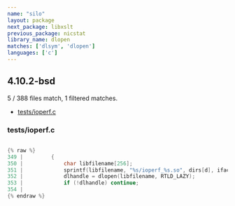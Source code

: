 ```yaml
---
name: "silo"
layout: package
next_package: libxslt
previous_package: nicstat
library_name: dlopen
matches: ['dlsym', 'dlopen']
languages: ['c']
---
```

## 4.10.2-bsd
5 / 388 files match, 1 filtered matches.

 - [tests/ioperf.c](#testsioperfc)

### tests/ioperf.c

```c

{% raw %}
349 |         {
350 |             char libfilename[256];
351 |             sprintf(libfilename, "%s/ioperf_%s.so", dirs[d], ifacename);
352 |             dlhandle = dlopen(libfilename, RTLD_LAZY);
353 |             if (!dlhandle) continue;
354 | 
{% endraw %}

```